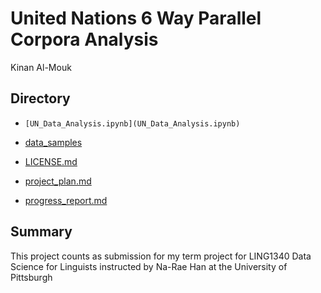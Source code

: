 # United Nations 6 Way Parallel Corpora Analysis 
Kinan Al-Mouk

## Directory 
- ``[UN_Data_Analysis.ipynb](UN_Data_Analysis.ipynb)``

- [data_samples](data_samples)

- [LICENSE.md](LICENSE.md)

- [project_plan.md](project_plan.md)

- [progress_report.md](progress_report.md)





## Summary 
This project counts as submission for my term project for LING1340 Data Science for Linguists instructed by Na-Rae Han at the University of Pittsburgh


  
